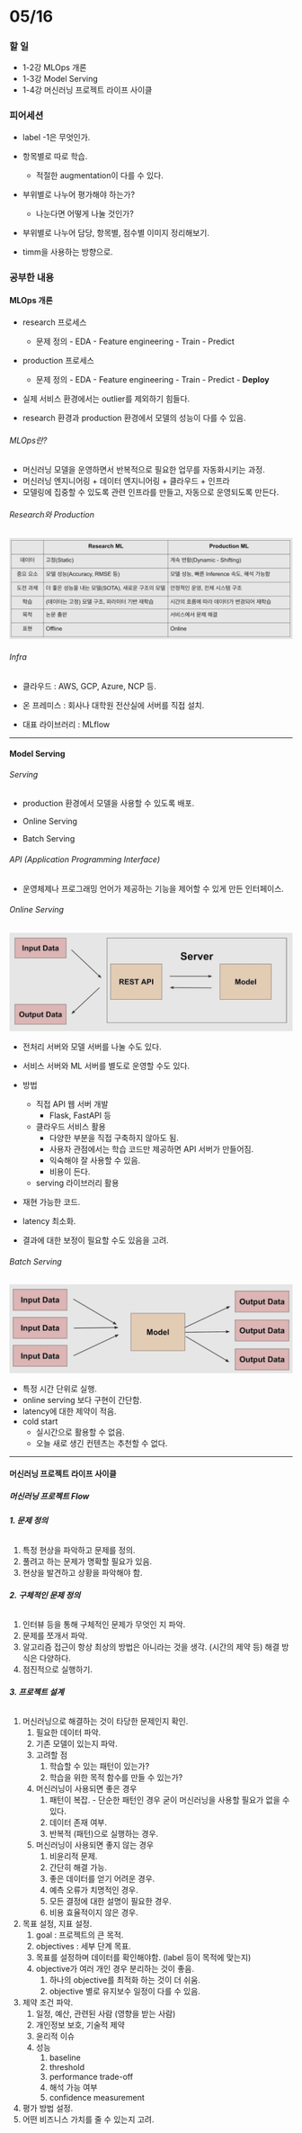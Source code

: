 # 05/16

### 할 일

* 1-2강 MLOps 개론
* 1-3강 Model Serving
* 1-4강 머신러닝 프로젝트 라이프 사이클



### 피어세션

* label -1은 무엇인가.
* 항목별로 따로 학습.
  * 적절한 augmentation이 다를 수 있다.

* 부위별로 나누어 평가해야 하는가?
  * 나눈다면 어떻게 나눌 것인가?

* 부위별로 나누어 담당, 항목별, 점수별 이미지 정리해보기.
* timm을 사용하는 방향으로.




### 공부한 내용

#### MLOps 개론

* research 프로세스
  * 문제 정의 - EDA - Feature engineering - Train - Predict
* production 프로세스
  * 문제 정의 - EDA - Feature engineering - Train - Predict - **Deploy**



* 실제 서비스 환경에서는 outlier를 제외하기 힘들다.
* research 환경과 production 환경에서 모델의 성능이 다를 수 있음.



###### MLOps란?

* 머신러닝 모델을 운영하면서 반복적으로 필요한 업무를 자동화시키는 과정.
* 머신러닝 엔지니어링 + 데이터 엔지니어링 + 클라우드 + 인프라
* 모델링에 집중할 수 있도록 관련 인프라를 만들고, 자동으로 운영되도록 만든다.



###### Research와 Production

![image-20220516134600518](0516.assets/image-20220516134600518.png)



###### Infra

* 클라우드 : AWS, GCP, Azure, NCP 등.
* 온 프레미스 : 회사나 대학원 전산실에 서버를 직접 설치.



* 대표 라이브러리 : MLflow



---



####  Model Serving

###### Serving

* production 환경에서 모델을 사용할 수 있도록 배포.



* Online Serving
* Batch Serving



###### API (Application Programming Interface)

* 운영체제나 프로그래밍 언어가 제공하는 기능을 제어할 수 있게 만든 인터페이스.



###### Online Serving

![image-20220516195513627](0516.assets/image-20220516195513627.png)

* 전처리 서버와 모델 서버를 나눌 수도 있다.
* 서비스 서버와 ML 서버를 별도로 운영할 수도 있다.

* 방법
  * 직접 API 웹 서버 개발
    * Flask, FastAPI 등
  * 클라우드 서비스 활용
    * 다양한 부분을 직접 구축하지 않아도 됨.
    * 사용자 관점에서는 학습 코드만 제공하면 API 서버가 만들어짐.
    * 익숙해야 잘 사용할 수 있음.
    * 비용이 든다.
  * serving 라이브러리 활용

* 재현 가능한 코드.
* latency 최소화.
* 결과에 대한 보정이 필요할 수도 있음을 고려.



###### Batch Serving

![image-20220516200701916](0516.assets/image-20220516200701916.png)

* 특정 시간 단위로 실행.
* online serving 보다 구현이 간단함.
* latency에 대한 제약이 적음.
* cold start 
  * 실시간으로 활용할 수 없음.
  * 오늘 새로 생긴 컨텐츠는 추천할 수 없다.



---



#### 머신러닝 프로젝트 라이프 사이클

##### 머신러닝 프로젝트 Flow

###### **1. 문제 정의**

1. 특정 현상을 파악하고 문제를 정의.
2. 풀려고 하는 문제가 명확할 필요가 있음.
3. 현상을 발견하고 상황을 파악해야 함.

###### **2. 구체적인 문제 정의**

1. 인터뷰 등을 통해 구체적인 문제가 무엇인 지 파악.
2. 문제를 쪼개서 파악.
3. 알고리즘 접근이 항상 최상의 방법은 아니라는 것을 생각. (시간의 제약 등) 해결 방식은 다양하다.
4. 점진적으로 실행하기.

###### **3. 프로젝트 설계**

1. 머신러닝으로 해결하는 것이 타당한 문제인지 확인.
   1. 필요한 데이터 파악.
   2. 기존 모델이 있는지 파악.
   3. 고려할 점
      1. 학습할 수 있는 패턴이 있는가?
      2. 학습을 위한 목적 함수를 만들 수 있는가?
   4. 머신러닝이 사용되면 좋은 경우
      1. 패턴이 복잡. - 단순한 패턴인 경우 굳이 머신러닝을 사용할 필요가 없을 수 있다.
      2. 데이터 존재 여부.
      3. 반복적 (패턴)으로 실행하는 경우.
   5. 머신러닝이 사용되면 좋지 않는 경우
      1. 비윤리적 문제.
      2. 간단히 해결 가능.
      3. 좋은 데이터를 얻기 어려운 경우.
      4. 예측 오류가 치명적인 경우.
      5. 모든 결정에 대한 설명이 필요한 경우.
      6. 비용 효율적이지 않은 경우.
2. 목표 설정, 지표 설정.
   1. goal : 프로젝트의 큰 목적.
   2. objectives : 세부 단계 목표.
   3. 목표를 설정하며 데이터를 확인해야함. (label 등이 목적에 맞는지)
   4. objective가 여러 개인 경우 분리하는 것이 좋음.
      1. 하나의 objective를 최적화 하는 것이 더 쉬움.
      2. objective 별로 유지보수 일정이 다를 수 있음.
3. 제약 조건 파악.
   1. 일정, 예산, 관련된 사람 (영향을 받는 사람)
   2. 개인정보 보호, 기술적 제약
   3. 윤리적 이슈
   4. 성능
      1. baseline
      2. threshold
      3. performance trade-off
      4. 해석 가능 여부
      5. confidence measurement
4. 평가 방법 설정.
5. 어떤 비즈니스 가치를 줄 수 있는지 고려.
